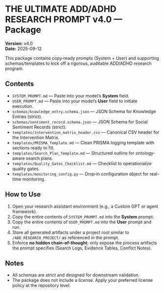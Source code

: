 # THE ULTIMATE ADD/ADHD RESEARCH PROMPT v4.0 — Package

**Version:** v4.0  
**Date:** 2025-09-12

This package contains copy‑ready prompts (System + User) and supporting schemas/templates to kick off a rigorous, auditable ADD/ADHD research program.

## Contents
- `SYSTEM_PROMPT.md` — Paste into your model’s **System** field.
- `USER_PROMPT.md` — Paste into your model’s **User** field to initiate execution.
- `schemas/knowledge_entry.schema.json` — JSON Schema for Knowledge Entries (strict).
- `schemas/sentiment_record.schema.json` — JSON Schema for Social Sentiment Records (strict).
- `templates/intervention_matrix_header.csv` — Canonical CSV header for the Intervention Matrix.
- `templates/PRISMA_Template.md` — Clean PRISMA logging template with sections ready to fill.
- `templates/Search_Plan_Template.md` — Structured outline for ontology-aware search plans.
- `templates/Quality_Gates_Checklist.md` — Checklist to operationalize quality gates.
- `templates/monitoring_config.py` — Drop‑in configuration object for real-time monitoring.

## How to Use
1. Open your research assistant environment (e.g., a Custom GPT or agent framework).
2. Copy the entire contents of `SYSTEM_PROMPT.md` into the **System** prompt.
3. Copy the entire contents of `USER_PROMPT.md` into the **User** prompt and run.
4. Store all generated artifacts under a project root similar to `/ADD_RESEARCH_PROJECT/` as referenced in the prompt.
5. Enforce **no hidden chain-of-thought**; only expose the process artifacts the prompt specifies (Search Logs, Evidence Tables, Conflict Notes).

## Notes
- All schemas are strict and designed for downstream validation.
- The package does not include a license. Apply your preferred license policy at the repository level.
